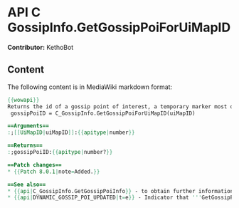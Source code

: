 # API C GossipInfo.GetGossipPoiForUiMapID

**Contributor:** KethoBot

## Content

The following content is in MediaWiki markdown format:

```mediawiki
{{wowapi}}
Returns the id of a gossip point of interest, a temporary marker most often appearing after asking city guards for directions.
 gossipPoiID = C_GossipInfo.GetGossipPoiForUiMapID(uiMapID)

==Arguments==
:;[[UiMapID|uiMapID]]:{{apitype|number}}

==Returns==
:;gossipPoiID:{{apitype|number?}}

==Patch changes==
* {{Patch 8.0.1|note=Added.}}

==See also==
* {{api|C_GossipInfo.GetGossipPoiInfo}} - to obtain further information about the point of interest using the gossipPoiID as an argument
* {{api|DYNAMIC_GOSSIP_POI_UPDATED|t=e}} - Indicator that '''GetGossipPoiForUiMapID''' may now return a different value than before
```